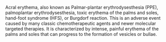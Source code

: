 Acral erythema, also known as Palmar-plantar erythrodysesthesia (PPE), palmoplantar erythrodysesthesia, toxic erythema of the palms and soles,  hand-foot syndrome (HFS), or Burgdorf reaction. This is an adverse event caused by many classic chemotherapeutic agents and newer molecular targeted therapies. It is characterized by intense, painful erythema of the palms and soles that can progress to the formation of vesicles or bullae.
